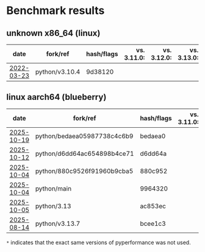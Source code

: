 # Benchmark results

<!-- START table -->

## unknown x86_64 (linux)
| date | fork/ref | hash/flags | vs. 3.11.0: | vs. 3.12.0: | vs. 3.13.0: | vs. base: |
| --- | --- | --- | ---: | ---: | ---: | ---: |
| [2022-03-23](results/bm-20220323-3.10.4-9d38120) | python/v3.10.4 | 9d38120 |  |  |  |  |

## linux aarch64 (blueberry)
| date | fork/ref | hash/flags | vs. 3.11.0: | vs. 3.12.0: | vs. 3.13.0: | vs. base: |
| --- | --- | --- | ---: | ---: | ---: | ---: |
| [2025-10-19](results/bm-20251019-3.15.0a1%2B-bedaea0) | python/bedaea05987738c4c6b9 | bedaea0 |  |  |  |  |
| [2025-10-12](results/bm-20251012-3.15.0a0-d6dd64a) | python/d6dd64ac654898b4ce71 | d6dd64a |  |  |  |  |
| [2025-10-04](results/bm-20251004-3.15.0a0-880c952) | python/880c9526f91960b9cba5 | 880c952 |  |  |  |  |
| [2025-10-04](results/bm-20251004-3.15.0a0-9964320) | python/main | 9964320 |  |  |  |  |
| [2025-10-05](results/bm-20251005-3.13.7%2B-ac853ec) | python/3.13 | ac853ec |  |  |  |  |
| [2025-08-14](results/bm-20250814-3.13.7-bcee1c3) | python/v3.13.7 | bcee1c3 |  |  |  |  |


<!-- END table -->

`*` indicates that the exact same versions of pyperformance was not used.
